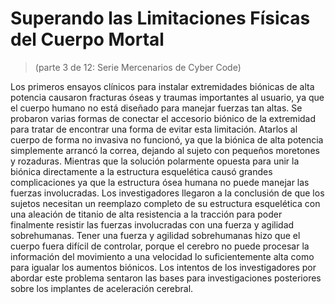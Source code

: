 # Superando las Limitaciones Físicas del Cuerpo Mortal
 > (parte 3 de 12: Serie Mercenarios de Cyber Code)

 Los primeros ensayos clínicos para instalar extremidades biónicas de alta potencia causaron fracturas óseas y traumas importantes al usuario, ya que el cuerpo humano no está diseñado para manejar fuerzas tan altas.  Se probaron varias formas de conectar el accesorio biónico de la extremidad para tratar de encontrar una forma de evitar esta limitación.  Atarlos al cuerpo de forma no invasiva no funcionó, ya que la biónica de alta potencia simplemente arrancó la correa, dejando al sujeto con pequeños moretones y rozaduras.  Mientras que la solución polarmente opuesta para unir la biónica directamente a la estructura esquelética causó grandes complicaciones ya que la estructura ósea humana no puede manejar las fuerzas involucradas.  Los investigadores llegaron a la conclusión de que los sujetos necesitan un reemplazo completo de su estructura esquelética con una aleación de titanio de alta resistencia a la tracción para poder finalmente resistir las fuerzas involucradas con una fuerza y ​​​​agilidad sobrehumanas.  Tener una fuerza y ​​agilidad sobrehumanas hizo que el cuerpo fuera difícil de controlar, porque el cerebro no puede procesar la información del movimiento a una velocidad lo suficientemente alta como para igualar los aumentos biónicos.  Los intentos de los investigadores por abordar este problema sentaron las bases para investigaciones posteriores sobre los implantes de aceleración cerebral.
